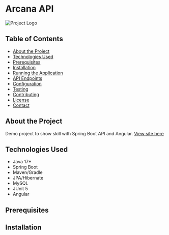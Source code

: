 # Arcana API

![Project Logo](path/to/logo.png)

## Table of Contents
- [About the Project](#about-the-project)
- [Technologies Used](#technologies-used)
- [Prerequisites](#prerequisites)
- [Installation](#installation)
- [Running the Application](#running-the-application)
- [API Endpoints](#api-endpoints)
- [Configuration](#configuration)
- [Testing](#testing)
- [Contributing](#contributing)
- [License](#license)
- [Contact](#contact)

## About the Project
Demo project to show skill with Spring Boot API and Angular.
[View site here]()

## Technologies Used
- Java 17+
- Spring Boot
- Maven/Gradle
- JPA/Hibernate
- MySQL
- JUnit 5
- Angular

## Prerequisites


## Installation

